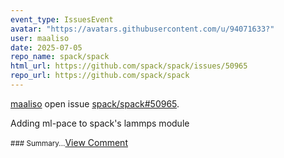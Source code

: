 ```yaml
---
event_type: IssuesEvent
avatar: "https://avatars.githubusercontent.com/u/94071633?"
user: maaliso
date: 2025-07-05
repo_name: spack/spack
html_url: https://github.com/spack/spack/issues/50965
repo_url: https://github.com/spack/spack
---
```


<a href='https://github.com/maaliso' target='_blank'>maaliso</a> open issue <a href='https://github.com/spack/spack/issues/50965' target='_blank'>spack/spack#50965</a>.

<p>Adding ml-pace to spack's lammps module</p><small>### Summary...</small><a href='https://github.com/spack/spack/issues/50965' target='_blank'>View Comment</a>